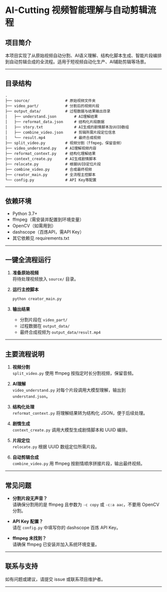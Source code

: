 # AI-Cutting 视频智能理解与自动剪辑流程

## 项目简介

本项目实现了从原始视频自动分割、AI语义理解、结构化脚本生成、智能片段编排到自动剪辑合成的全流程。适用于短视频自动化生产、AI辅助剪辑等场景。

---

## 目录结构

```
.
├── source/                # 原始视频文件夹
├── video_part/            # 分割后的视频片段
├── output_data/           # 过程数据与结果输出目录
│   ├── understand.json        # AI理解结果
│   ├── reformat_data.json     # 结构化片段数据
│   ├── story.txt              # AI生成的剧情脚本及UUID数组
│   ├── combine_video.json     # 剪辑所需片段定位信息
│   └── result.mp4             # 最终合成视频
├── split_video.py         # 视频分割（ffmpeg，保留音频）
├── video_understand.py    # AI理解视频内容
├── reformat_context.py    # 结构化理解结果
├── context_create.py      # AI生成剧情脚本
├── relocate.py            # 根据UUID定位片段
├── combine_video.py       # 合成最终视频
├── creator_main.py        # 全流程主控脚本
└── config.py              # API Key等配置
```

---

## 依赖环境

- Python 3.7+
- ffmpeg（需安装并配置到环境变量）
- OpenCV（如需用到）
- dashscope（百炼API，需API Key）
- 其它依赖见 requirements.txt

---

## 一键全流程运行

1. **准备原始视频**  
   将待处理视频放入 `source/` 目录。

2. **运行主控脚本**  
   ```bash
   python creator_main.py
   ```

3. **输出结果**  
   - 分割片段在 `video_part/`
   - 过程数据在 `output_data/`
   - 最终合成视频为 `output_data/result.mp4`

---

## 主要流程说明

1. **视频分割**  
   `split_video.py` 使用 ffmpeg 按指定时长分割视频，保留音频。

2. **AI理解**  
   `video_understand.py` 对每个片段调用大模型理解，输出到 `understand.json`。

3. **结构化处理**  
   `reformat_context.py` 将理解结果转为结构化 JSON，便于后续处理。

4. **剧情生成**  
   `context_create.py` 调用大模型生成剧情脚本和 UUID 编排。

5. **片段定位**  
   `relocate.py` 根据 UUID 数组定位所需片段。

6. **自动剪辑合成**  
   `combine_video.py` 用 ffmpeg 按剧情顺序拼接片段，输出最终视频。

---

## 常见问题

- **分割片段无声音？**  
  请确保分割用的是 ffmpeg 且参数为 `-c copy` 或 `-c:a aac`，不要用 OpenCV 分割。

- **API Key 配置？**  
  请在 `config.py` 中填写你的 dashscope 百炼 API Key。

- **ffmpeg 未找到？**  
  请确保 ffmpeg 已安装并加入系统环境变量。

---

## 联系与支持

如有问题或建议，请提交 issue 或联系项目维护者。

---

